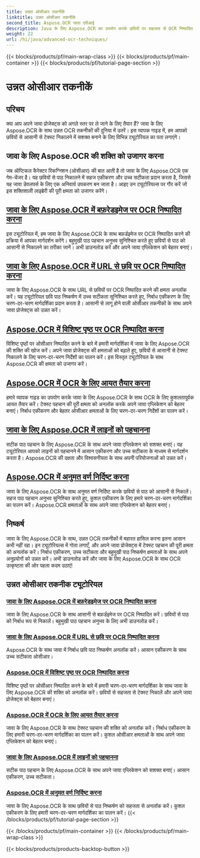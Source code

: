 ```yaml
---
title: उन्नत ओसीआर तकनीकें
linktitle: उन्नत ओसीआर तकनीकें
second_title: Aspose.OCR जावा एपीआई
description: Java के लिए Aspose.OCR का उपयोग करके छवियों पर सहजता से OCR निष्पादित करें। उच्च सटीकता के साथ पाठ को निर्बाध रूप से निकालें। बहुमुखी पाठ पहचान के साथ अपने जावा प्रोजेक्ट्स को बेहतर बनाएं।
weight: 22
url: /hi/java/advanced-ocr-techniques/
---
```


{{< blocks/products/pf/main-wrap-class >}}
{{< blocks/products/pf/main-container >}}
{{< blocks/products/pf/tutorial-page-section >}}

# उन्नत ओसीआर तकनीकें

## परिचय

क्या आप अपने जावा प्रोजेक्ट्स को अगले स्तर पर ले जाने के लिए तैयार हैं? जावा के लिए Aspose.OCR के साथ उन्नत OCR तकनीकों की दुनिया में उतरें। इस व्यापक गाइड में, हम आपको छवियों से आसानी से टेक्स्ट निकालने में सशक्त बनाने के लिए विभिन्न ट्यूटोरियल का पता लगाएंगे।

## जावा के लिए Aspose.OCR की शक्ति को उजागर करना

जब ऑप्टिकल कैरेक्टर रिकग्निशन (ओसीआर) की बात आती है तो जावा के लिए Aspose.OCR एक गेम-चेंजर है। यह छवियों से पाठ निकालने में सहज एकीकरण और उच्च सटीकता प्रदान करता है, जिससे यह जावा डेवलपर्स के लिए एक अनिवार्य उपकरण बन जाता है। आइए उन ट्यूटोरियल्स पर गौर करें जो इस शक्तिशाली लाइब्रेरी की पूरी क्षमता को उजागर करेंगे।

## [जावा के लिए Aspose.OCR में बफ़रेडइमेज पर OCR निष्पादित करना](./perform-ocr-buffered-image/)

इस ट्यूटोरियल में, हम जावा के लिए Aspose.OCR के साथ बफ़र्डइमेज पर OCR निष्पादित करने की प्रक्रिया में आपका मार्गदर्शन करेंगे। बहुमुखी पाठ पहचान अनुभव सुनिश्चित करते हुए छवियों से पाठ को आसानी से निकालने का तरीका जानें। अभी डाउनलोड करें और अपने जावा एप्लिकेशन को बेहतर बनाएं।

## [जावा के लिए Aspose.OCR में URL से छवि पर OCR निष्पादित करना](./perform-ocr-image-from-url/)

जावा के लिए Aspose.OCR के साथ URL से छवियों पर OCR निष्पादित करने की क्षमता अनलॉक करें। यह ट्यूटोरियल छवि पाठ निष्कर्षण में उच्च सटीकता सुनिश्चित करते हुए, निर्बाध एकीकरण के लिए चरण-दर-चरण मार्गदर्शिका प्रदान करता है। आसानी से लागू होने वाली ओसीआर तकनीकों के साथ अपने जावा प्रोजेक्ट्स को उन्नत करें।

## [Aspose.OCR में विशिष्ट पृष्ठ पर OCR निष्पादित करना](./perform-ocr-on-page/)

विशिष्ट पृष्ठों पर ओसीआर निष्पादित करने के बारे में हमारी मार्गदर्शिका में जावा के लिए Aspose.OCR की शक्ति की खोज करें। अपने जावा प्रोजेक्ट्स की क्षमताओं को बढ़ाते हुए, छवियों से आसानी से टेक्स्ट निकालने के लिए चरण-दर-चरण निर्देशों का पालन करें। इस विस्तृत ट्यूटोरियल के साथ Aspose.OCR की क्षमता को उजागर करें।

## [Aspose.OCR में OCR के लिए आयत तैयार करना](./prepare-rectangles-for-ocr/)

हमारे व्यापक गाइड का उपयोग करके जावा के लिए Aspose.OCR के साथ OCR के लिए कुशलतापूर्वक आयत तैयार करें। टेक्स्ट पहचान की पूरी क्षमता को अनलॉक करके अपने जावा एप्लिकेशन को बेहतर बनाएं। निर्बाध एकीकरण और बेहतर ओसीआर क्षमताओं के लिए चरण-दर-चरण निर्देशों का पालन करें।

## [जावा के लिए Aspose.OCR में लाइनों को पहचानना](./recognize-lines/)

सटीक पाठ पहचान के लिए Aspose.OCR के साथ अपने जावा एप्लिकेशन को सशक्त बनाएं। यह ट्यूटोरियल आपको लाइनों को पहचानने में आसान एकीकरण और उच्च सटीकता के माध्यम से मार्गदर्शन करता है। Aspose.OCR की दक्षता और विश्वसनीयता के साथ अपनी परियोजनाओं को उन्नत करें।

## [Aspose.OCR में अनुमत वर्ण निर्दिष्ट करना](./specify-allowed-characters/)

जावा के लिए Aspose.OCR के साथ अनुमत वर्ण निर्दिष्ट करके छवियों से पाठ को आसानी से निकालें। सहज पाठ पहचान अनुभव सुनिश्चित करते हुए, कुशल एकीकरण के लिए हमारे चरण-दर-चरण मार्गदर्शिका का पालन करें। Aspose.OCR क्षमताओं के साथ अपने जावा एप्लिकेशन को बेहतर बनाएं।

## निष्कर्ष

जावा के लिए Aspose.OCR के साथ, उन्नत OCR तकनीकों में महारत हासिल करना इतना आसान कभी नहीं रहा। इन ट्यूटोरियल्स में गोता लगाएँ, और अपने जावा प्रोजेक्ट्स में टेक्स्ट पहचान की पूरी क्षमता को अनलॉक करें। निर्बाध एकीकरण, उच्च सटीकता और बहुमुखी पाठ निष्कर्षण क्षमताओं के साथ अपने अनुप्रयोगों को उन्नत करें। अभी डाउनलोड करें और जावा के लिए Aspose.OCR के साथ OCR उत्कृष्टता की ओर पहला कदम उठाएं!
## उन्नत ओसीआर तकनीक ट्यूटोरियल
### [जावा के लिए Aspose.OCR में बफ़रेडइमेज पर OCR निष्पादित करना](./perform-ocr-buffered-image/)
जावा के लिए Aspose.OCR के साथ आसानी से बफ़र्डइमेज पर OCR निष्पादित करें। छवियों से पाठ को निर्बाध रूप से निकालें। बहुमुखी पाठ पहचान अनुभव के लिए अभी डाउनलोड करें।
### [जावा के लिए Aspose.OCR में URL से छवि पर OCR निष्पादित करना](./perform-ocr-image-from-url/)
Aspose.OCR के साथ जावा में निर्बाध छवि पाठ निष्कर्षण अनलॉक करें। आसान एकीकरण के साथ उच्च सटीकता ओसीआर।
### [Aspose.OCR में विशिष्ट पृष्ठ पर OCR निष्पादित करना](./perform-ocr-on-page/)
विशिष्ट पृष्ठों पर ओसीआर निष्पादित करने के बारे में हमारी चरण-दर-चरण मार्गदर्शिका के साथ जावा के लिए Aspose.OCR की शक्ति को अनलॉक करें। छवियों से सहजता से टेक्स्ट निकालें और अपने जावा प्रोजेक्ट्स को बेहतर बनाएं।
### [Aspose.OCR में OCR के लिए आयत तैयार करना](./prepare-rectangles-for-ocr/)
जावा के लिए Aspose.OCR के साथ टेक्स्ट पहचान की शक्ति को अनलॉक करें। निर्बाध एकीकरण के लिए हमारी चरण-दर-चरण मार्गदर्शिका का पालन करें। कुशल ओसीआर क्षमताओं के साथ अपने जावा एप्लिकेशन को बेहतर बनाएं।
### [जावा के लिए Aspose.OCR में लाइनों को पहचानना](./recognize-lines/)
सटीक पाठ पहचान के लिए Aspose.OCR के साथ अपने जावा एप्लिकेशन को सशक्त बनाएं। आसान एकीकरण, उच्च सटीकता।
### [Aspose.OCR में अनुमत वर्ण निर्दिष्ट करना](./specify-allowed-characters/)
जावा के लिए Aspose.OCR के साथ छवियों से पाठ निष्कर्षण को सहजता से अनलॉक करें। कुशल एकीकरण के लिए हमारी चरण-दर-चरण मार्गदर्शिका का पालन करें।
{{< /blocks/products/pf/tutorial-page-section >}}

{{< /blocks/products/pf/main-container >}}
{{< /blocks/products/pf/main-wrap-class >}}

{{< blocks/products/products-backtop-button >}}
